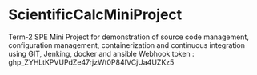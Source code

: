 # ScientificCalcMiniProject
Term-2 SPE Mini Project for demonstration of source code management, configuration management, containerization and continuous integration using GIT, Jenking, docker and ansible
Webhook token : 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
